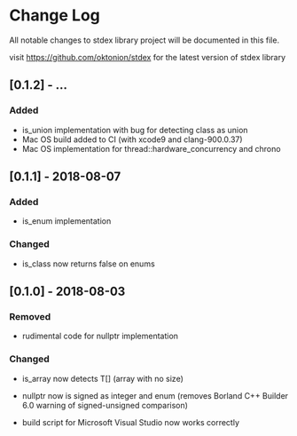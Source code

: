 # Change Log
All notable changes to stdex library project will be documented in this file.

visit https://github.com/oktonion/stdex for the latest version of stdex library

## [0.1.2] - ...
### Added
 - is_union implementation with bug for detecting class as union
 - Mac OS build added to CI (with xcode9 and clang-900.0.37)
 - Mac OS implementation for thread::hardware_concurrency and chrono

## [0.1.1] - 2018-08-07
### Added
 - is_enum implementation

### Changed
 - is_class now returns false on enums

## [0.1.0] - 2018-08-03
### Removed
 - rudimental code for nullptr implementation
 
### Changed
 - is_array now detects T[] (array with no size)
 - nullptr now is signed as integer and enum (removes Borland C++ Builder 6.0 warning of signed-unsigned comparison)
  
 - build script for Microsoft Visual Studio now works correctly